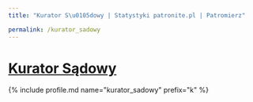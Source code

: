 ```yaml
---
title: "Kurator S\u0105dowy | Statystyki patronite.pl | Patromierz"

permalink: /kurator_sadowy
---
```


# [Kurator Sądowy](https://patronite.pl/kurator_sadowy)

{% include profile.md name="kurator_sadowy" prefix="k" %}

